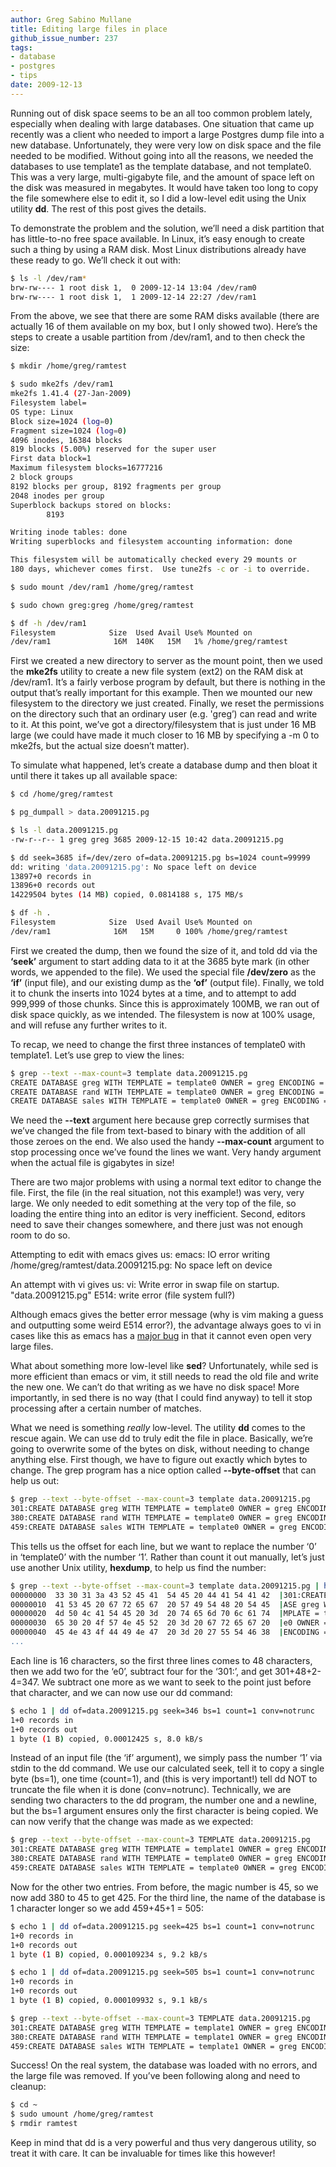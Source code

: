 ```yaml
---
author: Greg Sabino Mullane
title: Editing large files in place
github_issue_number: 237
tags:
- database
- postgres
- tips
date: 2009-12-13
---
```




Running out of disk space seems to be an all too common problem lately, especially when dealing with large databases. One situation that came up recently was a client who needed to import a large Postgres dump file into a new database. Unfortunately, they were very low on disk space and the file needed to be modified. Without going into all the reasons, we needed the databases to use template1 as the template database, and not template0. This was a very large, multi-gigabyte file, and the amount of space left on the disk was measured in megabytes. It would have taken too long to copy the file somewhere else to edit it, so I did a low-level edit using the Unix utility **dd**. The rest of this post gives the details.

To demonstrate the problem and the solution, we’ll need a disk partition that has little-to-no free space available. In Linux, it’s easy enough to create such a thing by using a RAM disk. Most Linux distributions already have these ready to go. We’ll check it out with:

```bash
$ ls -l /dev/ram*
brw-rw---- 1 root disk 1,  0 2009-12-14 13:04 /dev/ram0
brw-rw---- 1 root disk 1,  1 2009-12-14 22:27 /dev/ram1
```

From the above, we see that there are some RAM disks available (there are actually 16 of them available on my box, but I only showed two). Here’s the steps to create a usable partition from /dev/ram1, and to then check the size:

```bash
$ mkdir /home/greg/ramtest

$ sudo mke2fs /dev/ram1
mke2fs 1.41.4 (27-Jan-2009)
Filesystem label=
OS type: Linux
Block size=1024 (log=0)
Fragment size=1024 (log=0)
4096 inodes, 16384 blocks
819 blocks (5.00%) reserved for the super user
First data block=1
Maximum filesystem blocks=16777216
2 block groups
8192 blocks per group, 8192 fragments per group
2048 inodes per group
Superblock backups stored on blocks:
        8193

Writing inode tables: done
Writing superblocks and filesystem accounting information: done

This filesystem will be automatically checked every 29 mounts or
180 days, whichever comes first.  Use tune2fs -c or -i to override.

$ sudo mount /dev/ram1 /home/greg/ramtest

$ sudo chown greg:greg /home/greg/ramtest

$ df -h /dev/ram1
Filesystem            Size  Used Avail Use% Mounted on
/dev/ram1              16M  140K   15M   1% /home/greg/ramtest
```

First we created a new directory to server as the mount point, then we used the **mke2fs** utility to create a new file system (ext2) on the RAM disk at /dev/ram1. It’s a fairly verbose program by default, but there is nothing in the output that’s really important for this example. Then we mounted our new filesystem to the directory we just created. Finally, we reset the permissions on the directory such that an ordinary user (e.g. 'greg’) can read and write to it. At this point, we’ve got a directory/filesystem that is just under 16 MB large (we could have made it much closer to 16 MB by specifying a -m 0 to mke2fs, but the actual size doesn’t matter).

To simulate what happened, let’s create a database dump and then bloat it until there it takes up all available space:

```bash
$ cd /home/greg/ramtest

$ pg_dumpall > data.20091215.pg

$ ls -l data.20091215.pg
-rw-r--r-- 1 greg greg 3685 2009-12-15 10:42 data.20091215.pg

$ dd seek=3685 if=/dev/zero of=data.20091215.pg bs=1024 count=99999
dd: writing 'data.20091215.pg': No space left on device
13897+0 records in
13896+0 records out
14229504 bytes (14 MB) copied, 0.0814188 s, 175 MB/s

$ df -h .
Filesystem            Size  Used Avail Use% Mounted on
/dev/ram1              16M   15M     0 100% /home/greg/ramtest
```

First we created the dump, then we found the size of it, and told dd via the **‘seek’** argument to start adding data to it at the 3685 byte mark (in other words, we appended to the file). We used the special file **/dev/zero** as the **‘if’** (input file), and our existing dump as the **‘of’** (output file). Finally, we told it to chunk the inserts into 1024 bytes at a time, and to attempt to add 999,999 of those chunks.  Since this is approximately 100MB, we ran out of disk space quickly, as we intended. The filesystem is now at 100% usage, and will refuse any further writes to it.

To recap, we need to change the first three instances of template0 with template1. Let’s use grep to view the lines:

```bash
$ grep --text --max-count=3 template data.20091215.pg
CREATE DATABASE greg WITH TEMPLATE = template0 OWNER = greg ENCODING = 'UTF8';
CREATE DATABASE rand WITH TEMPLATE = template0 OWNER = greg ENCODING = 'UTF8';
CREATE DATABASE sales WITH TEMPLATE = template0 OWNER = greg ENCODING = 'UTF8';
```

We need the **--text** argument here because grep correctly surmises that we’ve changed the file from text-based to binary with the addition of all those zeroes on the end. We also used the handy **--max-count** argument to stop processing once we’ve found the lines we want. Very handy argument when the actual file is gigabytes in size!

There are two major problems with using a normal text editor to change the file. First, the file (in the real situation, not this example!) was very, very large. We only needed to edit something at the very top of the file, so loading the entire thing into an editor is very inefficient. Second, editors need to save their changes somewhere, and there just was not enough room to do so.

Attempting to edit with emacs gives us: emacs: IO error writing /home/greg/ramtest/data.20091215.pg: No space left on device

An attempt with vi gives us: vi: Write error in swap file on startup. "data.20091215.pg" E514: write error (file system full?)

Although emacs gives the better error message (why is vim making a guess and outputting some weird E514 error?), the advantage always goes to vi in cases like this as emacs has a [major bug](https://www.emacswiki.org/emacs/EmacsFileSizeLimit) in that it cannot even open very large files.

What about something more low-level like **sed**? Unfortunately, while sed is more efficient than emacs or vim, it still needs to read the old file and write the new one. We can’t do that writing as we have no disk space! More importantly, in sed there is no way (that I could find anyway) to tell it stop processing after a certain number of matches.

What we need is something *really* low-level. The utility **dd** comes to the rescue again. We can use dd to truly edit the file in place. Basically, we’re going to overwrite some of the bytes on disk, without needing to change anything else. First though, we have to figure out exactly which bytes to change. The grep program has a nice option called **--byte-offset** that can help us out:

```bash
$ grep --text --byte-offset --max-count=3 template data.20091215.pg
301:CREATE DATABASE greg WITH TEMPLATE = template0 OWNER = greg ENCODING = 'UTF8';
380:CREATE DATABASE rand WITH TEMPLATE = template0 OWNER = greg ENCODING = 'UTF8';
459:CREATE DATABASE sales WITH TEMPLATE = template0 OWNER = greg ENCODING = 'UTF8';
```

This tells us the offset for each line, but we want to replace the number ‘0’ in ‘template0’ with the number ‘1’. Rather than count it out manually, let’s just use another Unix utility, **hexdump**, to help us find the number:

```bash
$ grep --text --byte-offset --max-count=3 template data.20091215.pg | hexdump -C
00000000  33 30 31 3a 43 52 45 41  54 45 20 44 41 54 41 42  |301:CREATE DATAB|
00000010  41 53 45 20 67 72 65 67  20 57 49 54 48 20 54 45  |ASE greg WITH TE|
00000020  4d 50 4c 41 54 45 20 3d  20 74 65 6d 70 6c 61 74  |MPLATE = templat|
00000030  65 30 20 4f 57 4e 45 52  20 3d 20 67 72 65 67 20  |e0 OWNER = greg |
00000040  45 4e 43 4f 44 49 4e 47  20 3d 20 27 55 54 46 38  |ENCODING = 'UTF8|
...
```

Each line is 16 characters, so the first three lines comes to 48 characters, then we add two for the ‘e0’, subtract four for the ‘301:’, and get 301+48+2-4=347. We subtract one more as we want to seek to the point just before that character, and we can now use our dd command:

```bash
$ echo 1 | dd of=data.20091215.pg seek=346 bs=1 count=1 conv=notrunc
1+0 records in
1+0 records out
1 byte (1 B) copied, 0.00012425 s, 8.0 kB/s
```

Instead of an input file (the ‘if’ argument), we simply pass the number ‘1’ via stdin to the dd command. We use our calculated seek, tell it to copy a single byte (bs=1), one time (count=1), and (this is very important!) tell dd NOT to truncate the file when it is done (conv=notrunc). Technically, we are sending two characters to the dd program, the number one and a newline, but the bs=1 argument ensures only the first character is being copied. We can now verify that the change was made as we expected:

```bash
$ grep --text --byte-offset --max-count=3 TEMPLATE data.20091215.pg
301:CREATE DATABASE greg WITH TEMPLATE = template1 OWNER = greg ENCODING = 'UTF8';
380:CREATE DATABASE rand WITH TEMPLATE = template0 OWNER = greg ENCODING = 'UTF8';
459:CREATE DATABASE sales WITH TEMPLATE = template0 OWNER = greg ENCODING = 'UTF8';
```

Now for the other two entries. From before, the magic number is 45, so we now add 380 to 45 to get 425. For the third line, the name of the database is 1 character longer so we add 459+45+1 = 505:

```bash
$ echo 1 | dd of=data.20091215.pg seek=425 bs=1 count=1 conv=notrunc
1+0 records in
1+0 records out
1 byte (1 B) copied, 0.000109234 s, 9.2 kB/s

$ echo 1 | dd of=data.20091215.pg seek=505 bs=1 count=1 conv=notrunc
1+0 records in
1+0 records out
1 byte (1 B) copied, 0.000109932 s, 9.1 kB/s

$ grep --text --byte-offset --max-count=3 TEMPLATE data.20091215.pg
301:CREATE DATABASE greg WITH TEMPLATE = template1 OWNER = greg ENCODING = 'UTF8';
380:CREATE DATABASE rand WITH TEMPLATE = template1 OWNER = greg ENCODING = 'UTF8';
459:CREATE DATABASE sales WITH TEMPLATE = template1 OWNER = greg ENCODING = 'UTF8';
```

Success! On the real system, the database was loaded with no errors, and the large file was removed. If you’ve been following along and need to cleanup:

```bash
$ cd ~
$ sudo umount /home/greg/ramtest
$ rmdir ramtest
```

Keep in mind that dd is a very powerful and thus very dangerous utility, so treat it with care. It can be invaluable for times like this however!


